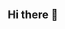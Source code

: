 ## Hi there 👋

<!--
**MrBechII/MrBechII** is a ✨ _special_ ✨ repository because its `README.md` (this file) appears on your GitHub profile.

Here are some ideas to get you started:

- 🔭 I’m currently working on ... Design og anvendelse af kunstig intelligens
- 🌱 I’m currently learning ... AI kodning
- 👯 I’m looking to collaborate on ... De fleste af mine opgaver 
- 🤔 I’m looking for help with ...
- 💬 Ask me about ...
- 📫 How to reach me: ...
- 😄 Pronouns: ...
- ⚡ Fun fact: ...
-->
